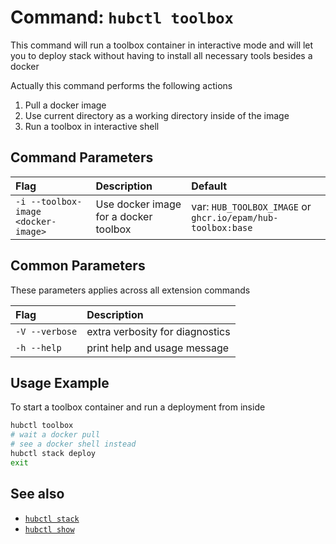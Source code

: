 # Command: `hubctl toolbox`

This command will run a toolbox container in interactive mode and will let you to deploy stack without having to install all necessary tools besides a docker

Actually this command performs the following actions

1. Pull a docker image
2. Use current directory as a working directory inside of the image
3. Run a toolbox in interactive shell

## Command Parameters

| Flag   | Description | Default
| :-------- | :-------- | :-- |
| `-i --toolbox-image <docker-image>` | Use docker image for a docker toolbox | var: `HUB_TOOLBOX_IMAGE` or `ghcr.io/epam/hub-toolbox:base` |

## Common Parameters

These parameters applies across all extension commands

| Flag   | Description |
| :-------- | :-------- |
| `-V --verbose` | extra verbosity for diagnostics |
| `-h --help` | print help and usage message |

## Usage Example

To start a toolbox container and run a deployment from inside

```bash
hubctl toolbox
# wait a docker pull
# see a docker shell instead
hubctl stack deploy
exit
```

## See also

* [`hubctl stack`](../hubctl-stack)
* [`hubctl show`](../hubctl-stack-deploy)
